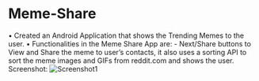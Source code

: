 # Meme-Share
•	Created an Android Application that shows the Trending Memes to the user.
•	Functionalities in the Meme Share App are: - Next/Share buttons to View and Share the meme to user’s contacts, it also uses a sorting API to sort the meme images and GIFs from reddit.com and shows the user.
Screenshot:
![Screenshot1](https://user-images.githubusercontent.com/87888969/220947587-5bda3b72-401d-433c-8ac5-959433d13ef7.jpeg)

